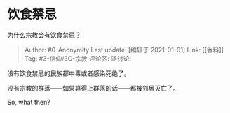 # 饮食禁忌
[为什么宗教会有饮食禁忌？](https://www.zhihu.com/question/23721514/answer/987726030)

> Author: #0-Anonymity
> Last update: [编辑于 2021-01-01]
> Link: [[香料]]
> Tag: #3-信仰/3C-宗教 
> 评论区:
> 泛讨论:

没有饮食禁忌的民族都中毒或者感染死绝了。

没有宗教的群落——如果算得上群落的话——都被邻居灭亡了。

So, what then?
